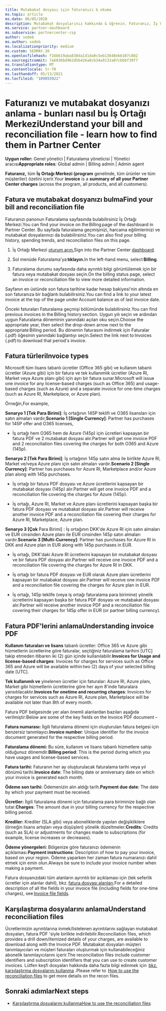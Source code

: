 ```yaml
---
title: Mutabakat dosyası için faturanızı & okuma
ms.topic: article
ms.date: 06/05/2020
description: Mutabakat dosyalarınız hakkında & öğrenin. Faturanız, İş Ortağı Merkezi dönem boyunca program, ürünler ve müşteriler için geçerli olan ücretleri gösterir.
ms.service: partner-dashboard
ms.subservice: partnercenter-csp
author: sodeb
ms.author: sodeb
ms.localizationpriority: medium
ms.custom: SEOMAY.20
ms.openlocfilehash: f16b619aba838da1d1da0c5eb13648ebb107c802
ms.sourcegitcommit: 7a6836bd962d5b426a8cb34a9132a87cbbbf39f7
ms.translationtype: MT
ms.contentlocale: tr-TR
ms.lasthandoff: 05/13/2021
ms.locfileid: "109855922"
---
```

# <a name="understand-your-bill-and-reconciliation-file---learn-how-to-find-them-in-partner-center"></a><span data-ttu-id="d87e7-104">Faturanızı ve mutabakat dosyanızı anlama - bunları nasıl bu İş Ortağı Merkezi</span><span class="sxs-lookup"><span data-stu-id="d87e7-104">Understand your bill and reconciliation file - learn how to find them in Partner Center</span></span>


<span data-ttu-id="d87e7-105">**Uygun roller:** Genel yönetici | Faturalama yöneticisi | Yönetici aracısı</span><span class="sxs-lookup"><span data-stu-id="d87e7-105">**Appropriate roles**: Global admin | Billing admin | Admin agent</span></span>


<span data-ttu-id="d87e7-106">**Faturanız,** tüm **İş Ortağı Merkezi (program** genelinde, tüm ürünler ve tüm müşteriler) özetini içerir.</span><span class="sxs-lookup"><span data-stu-id="d87e7-106">Your **invoice** is a **summary of all your Partner Center charges** (across the program, all products, and all customers).</span></span> 

## <a name="find-your-bill-and-reconciliation-file"></a><span data-ttu-id="d87e7-107">Fatura ve mutabakat dosyanızı bulma</span><span class="sxs-lookup"><span data-stu-id="d87e7-107">Find your bill and reconciliation file</span></span> 

<span data-ttu-id="d87e7-108">Faturanızı panonun Faturalama sayfasında bulabilirsiniz İş Ortağı Merkezi.</span><span class="sxs-lookup"><span data-stu-id="d87e7-108">You can find your invoice on the Billing page of the dashboard in Partner Center.</span></span> <span data-ttu-id="d87e7-109">Bu sayfada faturalama geçmişinizi, harcama eğilimlerinizi ve mutabakat dosyalarınızı da bulabilirsiniz.</span><span class="sxs-lookup"><span data-stu-id="d87e7-109">You can also find your billing history, spending trends, and reconciliation files on this page.</span></span> 

1. <span data-ttu-id="d87e7-110">İş Ortağı Merkezi [oturum açın.](https://partner.microsoft.com/dashboard/home)</span><span class="sxs-lookup"><span data-stu-id="d87e7-110">Sign into the Partner Center [dashboard](https://partner.microsoft.com/dashboard/home).</span></span> 

2. <span data-ttu-id="d87e7-111">Sol menüde Faturalama'ya **tıklayın.**</span><span class="sxs-lookup"><span data-stu-id="d87e7-111">In the left-hand menu, select **Billing**.</span></span> 

3. <span data-ttu-id="d87e7-112">Faturalama durumu sayfasında daha ayrıntılı bilgi görüntülemek için bir fatura veya mutabakat dosyası seçin.</span><span class="sxs-lookup"><span data-stu-id="d87e7-112">On the billing status page, select an invoice or reconciliation file to view more detailed information.</span></span> 

<span data-ttu-id="d87e7-113">Sayfanın en üstünde son fatura tarihine kadar hesap bakiyesi'nin altında en son faturanıza bir bağlantı bulabilirsiniz.</span><span class="sxs-lookup"><span data-stu-id="d87e7-113">You can find a link to your latest invoice at the top of the page under Account balance as of last invoice date.</span></span> 

<span data-ttu-id="d87e7-114">Önceki faturaları Faturalama geçmişi bölümünde bulabilirsiniz.</span><span class="sxs-lookup"><span data-stu-id="d87e7-114">You can find previous invoices in the Billing history section.</span></span> <span data-ttu-id="d87e7-115">Uygun yılı seçin ve ardından uygun Faturalama döneminin yanındaki açılan oku seçin.</span><span class="sxs-lookup"><span data-stu-id="d87e7-115">Choose the appropriate year, then select the drop-down arrow next to the appropriate Billing period.</span></span> <span data-ttu-id="d87e7-116">Bu dönemin faturasını indirmek için Faturalar (.pdf) öğesinin yanındaki bağlantıyı seçin.</span><span class="sxs-lookup"><span data-stu-id="d87e7-116">Select the link next to Invoices (.pdf) to download that period's invoice.</span></span> 

## <a name="invoice-types"></a><span data-ttu-id="d87e7-117">Fatura türleri</span><span class="sxs-lookup"><span data-stu-id="d87e7-117">Invoice types</span></span>

<span data-ttu-id="d87e7-118">Microsoft tüm lisans tabanlı ücretler (Office 365 gibi) ve kullanım tabanlı ücretler (Azure gibi) için bir fatura ve tek kullanımlık ücretler (Azure RI, Market veya Azure planı gibi) için ayrı bir fatura sunar.</span><span class="sxs-lookup"><span data-stu-id="d87e7-118">Microsoft will issue one invoice for any license-based charges (such as Office 365) and usage-based charges (such as Azure) and a separate invoice for one-time charges (such as Azure RI, Marketplace, or Azure plan).</span></span>

<span data-ttu-id="d87e7-119">Örneğin,</span><span class="sxs-lookup"><span data-stu-id="d87e7-119">For example,</span></span>  

<span data-ttu-id="d87e7-120">**Senaryo 1 [Tek Para Birimi]**: İş ortağının 145P teklifi ve O365 lisansları için satın almaları vardır,</span><span class="sxs-lookup"><span data-stu-id="d87e7-120">**Scenario 1 [Single Currency]**: Partner has purchases for 145P offer and O365 licenses,</span></span>  

- <span data-ttu-id="d87e7-121">İş ortağı hem O365 hem de Azure (145p) için ücretleri kapsayan bir fatura PDF ve 2 mutabakat dosyası alır.</span><span class="sxs-lookup"><span data-stu-id="d87e7-121">Partner will get one invoice PDF and 2 reconciliation files covering the charges for both O365 and Azure (145p).</span></span>  

<span data-ttu-id="d87e7-122">**Senaryo 2 [Tek Para Birimi]**: İş ortağının 145p satın alma ile birlikte Azure RI, Market ve/veya Azure planı için satın almaları vardır.</span><span class="sxs-lookup"><span data-stu-id="d87e7-122">**Scenario 2 [Single Currency]**: Partner has purchases for Azure RI, Marketplace and/or Azure plan along with 145p purchases.</span></span>

- <span data-ttu-id="d87e7-123">İş ortağı bir fatura PDF dosyası ve Azure ücretlerini kapsayan bir mutabakat dosyası (145p) alır.</span><span class="sxs-lookup"><span data-stu-id="d87e7-123">Partner will get one invoice PDF and a reconciliation file covering the charges for Azure (145p).</span></span> 

- <span data-ttu-id="d87e7-124">İş ortağı, Azure RI, Market ve Azure planı ücretlerini kapsayan başka bir fatura PDF dosyası ve mutabakat dosyası alır.</span><span class="sxs-lookup"><span data-stu-id="d87e7-124">Partner will receive another invoice PDF and a reconciliation file covering their charges for Azure RI, Marketplace, Azure plan.</span></span> 

<span data-ttu-id="d87e7-125">**Senaryo 3 [Çok** Para Birimi] : İş ortağının DKK'de Azure RI için satın almaları ve EUR cinsinden Azure planı ile EUR cinsinden 145p satın almaları vardır.</span><span class="sxs-lookup"><span data-stu-id="d87e7-125">**Scenario 3 [Multi-Currency]**: Partner has purchases for Azure RI in DKK and Azure plan in EUR along with 145p purchases in EUR.</span></span>

- <span data-ttu-id="d87e7-126">İş ortağı, DKK'daki Azure RI ücretlerini kapsayan bir mutabakat dosyası ve bir fatura PDF dosyası alır.</span><span class="sxs-lookup"><span data-stu-id="d87e7-126">Partner will receive one invoice PDF and a reconciliation file covering the charges for Azure RI in DKK.</span></span> 

- <span data-ttu-id="d87e7-127">İş ortağı bir fatura PDF dosyası ve EUR olarak Azure planı ücretlerini kapsayan bir mutabakat dosyası alır.</span><span class="sxs-lookup"><span data-stu-id="d87e7-127">Partner will receive one invoice PDF and a reconciliation file covering the charges for Azure plan in EUR.</span></span> 

- <span data-ttu-id="d87e7-128">İş ortağı, 145p teklife (veya iş ortağı faturalama para birimine) yönelik ücretlerini kapsayan başka bir fatura PDF dosyası ve mutabakat dosyası alır.</span><span class="sxs-lookup"><span data-stu-id="d87e7-128">Partner will receive another invoice PDF and a reconciliation file covering their charges for 145p offer in EUR (or partner billing currency).</span></span> 


## <a name="understanding-invoice-pdf"></a><span data-ttu-id="d87e7-129">Fatura PDF'lerini anlama</span><span class="sxs-lookup"><span data-stu-id="d87e7-129">Understanding invoice PDF</span></span> 

<span data-ttu-id="d87e7-130">**Kullanım faturaları ve lisans** tabanlı ücretler: Office 365 ve Azure gibi hizmetlerin ücretlerine göre faturalar, seçtiğiniz faturalama tarihini [UTC] takip etmeden itibaren iki (2) gün içinde kullanılabilir.</span><span class="sxs-lookup"><span data-stu-id="d87e7-130">**Invoices for Usage and license-based charges**: Invoices for charges for services such as Office 365 and Azure will be available within two (2) days of your selected billing date [UTC].</span></span>  

<span data-ttu-id="d87e7-131">**Tek kullanımlı ve** yinelenen ücretler için faturalar: Azure RI, Azure planı, Market gibi hizmetlerin ücretlerine göre her ayın 8'inde faturalara yansıtılacaktır.</span><span class="sxs-lookup"><span data-stu-id="d87e7-131">**Invoices for onetime and recurring charges**: Invoices for charges for services such as Azure RI, Azure plan, Marketplace will be available not later than 8th of every month.</span></span>  

<span data-ttu-id="d87e7-132">Fatura PDF belgesinde yer alan önemli alanlardan bazıları aşağıda verilmiştir:</span><span class="sxs-lookup"><span data-stu-id="d87e7-132">Below are some of the key fields on the Invoice PDF document –</span></span>

<span data-ttu-id="d87e7-133">**Fatura numarası:** İlgili faturalama dönemi için oluşturulan fatura belgesi için benzersiz tanımlayıcı.</span><span class="sxs-lookup"><span data-stu-id="d87e7-133">**Invoice number**: Unique identifier for the invoice document generated for the respective billing period.</span></span> 

<span data-ttu-id="d87e7-134">**Faturalama dönemi:** Bu süre, kullanım ve lisans tabanlı hizmetlere sahip olduğunuz dönemdir.</span><span class="sxs-lookup"><span data-stu-id="d87e7-134">**Billing period**: This is the period during which you have usages and license-based services.</span></span> 

<span data-ttu-id="d87e7-135">**Fatura tarihi:** Faturanın her ay oluşturulacak faturalama tarihi veya yıl dönümü tarihi.</span><span class="sxs-lookup"><span data-stu-id="d87e7-135">**Invoice date**: The billing date or anniversary date on which your invoice is generated each month.</span></span> 

<span data-ttu-id="d87e7-136">**Ödeme son tarihi:** Ödemenizin alın aldığı tarih.</span><span class="sxs-lookup"><span data-stu-id="d87e7-136">**Payment due date**: The date by which your payment must be received.</span></span> 

<span data-ttu-id="d87e7-137">**Ücretler:** İlgili faturalama dönemi için faturalama para biriminize bağlı olan tutar.</span><span class="sxs-lookup"><span data-stu-id="d87e7-137">**Charges**: The amount due in your billing currency for the respective billing period.</span></span> 

<span data-ttu-id="d87e7-138">**Krediler:** Krediler (SLA gibi) veya aboneliklerde yapılan değişikliklere (örneğin lisans artışları veya düşüşleri) yönelik düzeltmeler.</span><span class="sxs-lookup"><span data-stu-id="d87e7-138">**Credits**: Credits (such as SLA) or adjustments for changes made to subscriptions (for example, license increases or decreases).</span></span> 

<span data-ttu-id="d87e7-139">**Ödeme yönergeleri:** Bölgenize göre faturanızı ödemenin açıklaması.</span><span class="sxs-lookup"><span data-stu-id="d87e7-139">**Payment instructions**: Description of how to pay your invoice, based on your region.</span></span> <span data-ttu-id="d87e7-140">Ödeme yaparken her zaman fatura numaranızı dahil etmek için emin olun.</span><span class="sxs-lookup"><span data-stu-id="d87e7-140">Always be sure to include your invoice number when making a payment.</span></span> 

<span data-ttu-id="d87e7-141">Fatura dosyanızdaki tüm alanların ayrıntılı bir açıklaması için (tek seferlik ücretler için alanlar dahil), bkz. [fatura dosyası alanları](invoice-file.md).</span><span class="sxs-lookup"><span data-stu-id="d87e7-141">For a detailed description of all the fields in your invoice file (including fields for one-time charges), see [Invoice file fields](invoice-file.md).</span></span> 

## <a name="understand-reconciliation-files"></a><span data-ttu-id="d87e7-142">Karşılaştırma dosyalarını anlama</span><span class="sxs-lookup"><span data-stu-id="d87e7-142">Understand reconciliation files</span></span>

 <span data-ttu-id="d87e7-143">Ücretlerinizin ayrıntılarına inmek/listelenen ayrıntılarını sağlayan mutabakat dosyaları, fatura PDF 'siyle birlikte indirilebilir.</span><span class="sxs-lookup"><span data-stu-id="d87e7-143">Reconciliation files, which provides a drill down/itemized details of your charges, are available to download along with the Invoice PDF.</span></span> <span data-ttu-id="d87e7-144">Mutabakat dosyaları müşteri tanımlayıcıları ve müşteri faturaları oluşturmak için kullanabileceğiniz abonelik tanımlayıcılarını içerir.</span><span class="sxs-lookup"><span data-stu-id="d87e7-144">The reconciliation files include customer identifiers and subscription identifiers that you can use to create customer invoices.</span></span> <span data-ttu-id="d87e7-145">Lütfen keşfi dosyaları hakkında daha fazla bilgi edinmek için  [bkz. karşılaştırma dosyalarını kullanma](use-the-reconciliation-files.md) .</span><span class="sxs-lookup"><span data-stu-id="d87e7-145">Please refer to  [How to use the reconciliation files](use-the-reconciliation-files.md) to get more details on the recon files.</span></span> 

## <a name="next-steps"></a><span data-ttu-id="d87e7-146">Sonraki adımlar</span><span class="sxs-lookup"><span data-stu-id="d87e7-146">Next steps</span></span>

- [<span data-ttu-id="d87e7-147">Karşılaştırma dosyalarını kullanma</span><span class="sxs-lookup"><span data-stu-id="d87e7-147">How to use the reconciliation files</span></span>](use-the-reconciliation-files.md)